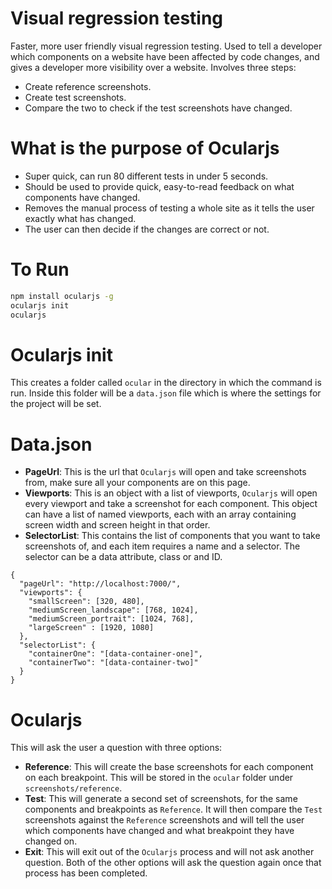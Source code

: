 
# Visual regression testing

Faster, more user friendly visual regression testing. Used to tell a developer which components on a website have been affected by code changes, and gives a developer more visibility over a website. Involves three steps:

* Create reference screenshots.
* Create test screenshots.
* Compare the two to check if the test screenshots have changed.

# What is the purpose of Ocularjs

* Super quick, can run 80 different tests in under 5 seconds.
* Should be used to provide quick, easy-to-read feedback on what components have changed.
* Removes the manual process of testing a whole site as it tells the user exactly what has changed.
* The user can then decide if the changes are correct or not.

# To Run
```sh
npm install ocularjs -g
ocularjs init
ocularjs
```

# Ocularjs init

This creates a folder called `ocular` in the directory in which the command is run. Inside this folder will be a `data.json` file which is where the settings for the project will be set.

# Data.json

* **PageUrl**: This is the url that `Ocularjs` will open and take screenshots from, make sure all your components are on this page.
* **Viewports**: This is an object with a list of viewports, `Ocularjs` will open every viewport and take a screenshot for each component. This object can have a list of named viewports, each with an array containing screen width and screen height in that order.
* **SelectorList**: This contains the list of components that you want to take screenshots of, and each item requires a name and a selector. The selector can be a data attribute, class or and ID.

```
{
  "pageUrl": "http://localhost:7000/",
  "viewports": {
    "smallScreen": [320, 480],
    "mediumScreen_landscape": [768, 1024],
    "mediumScreen_portrait": [1024, 768],
    "largeScreen" : [1920, 1080]
  },
  "selectorList": {
    "containerOne": "[data-container-one]",
    "containerTwo": "[data-container-two]"
  }
}
```

# Ocularjs

This will ask the user a question with three options:

* **Reference**: This will create the base screenshots for each component on each breakpoint. This will be stored in the `ocular` folder under `screenshots/reference`.
* **Test**: This will generate a second set of screenshots, for the same components and breakpoints as `Reference`. It will then compare the `Test` screenshots against the `Reference` screenshots and will tell the user which components have changed and what breakpoint they have changed on.
* **Exit**: This will exit out of the `Ocularjs` process and will not ask another question. Both of the other options will ask the question again once that process has been completed.
